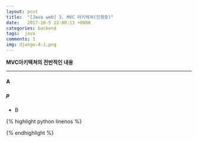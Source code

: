 ```yaml
---
layout: post
title:  "[Java web] 3. MVC 아키텍쳐(진행중)"
date:   2017-10-5 22:00:13 +0800
categories: backend
tags:  java
comments: 1
img: django-4-1.png
---
```


**MVC아키텍쳐의 전반적인 내용**

---

#### A

##### p
* B

{% highlight python linenos %}

{% endhighlight %}


<br>
